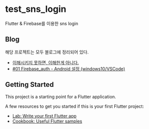 # test_sns_login

Flutter & Firebase를 이용한 sns login 

## Blog 
해당 프로젝트는 모두 블로그에 정리되어 있다. 
- [이해시키지 못하면, 이해한게 아니다.](https://debaeloper.tistory.com/)
- [#01 Firebase_auth - Android 설정 (windows10/VSCode)](https://debaeloper.tistory.com/62)

## Getting Started

This project is a starting point for a Flutter application.

A few resources to get you started if this is your first Flutter project:

- [Lab: Write your first Flutter app](https://flutter.dev/docs/get-started/codelab)
- [Cookbook: Useful Flutter samples](https://flutter.dev/docs/cookbook)


